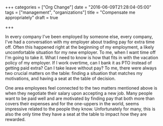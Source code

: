 +++
categories = ["Org Change"]
date = "2016-06-09T21:28:04-05:00"
tags = ["management", "organizations"]
title = "Compensate me appropriately"
draft = true

+++

In every company I've been employed by someone else, every company, I've had a conversation with my employer about trading pay for extra time off.  Often this happened right at the beginning of my employment, a likely uncomfortable situation for my new employer.  To me, when I want time off I'm going to take it.  What I need to know is how that fits in with the vacation policy of my employer.  If I work overtime, can I bank it as PTO instead of getting paid extra?  Can I take leave without pay?  To me, there were always two crucial matters on the table: finding a situation that matches my motivations, and having a seat at the table of decision.

One area employees feel connected to the two matters mentioned above is when they negotiate their salary upon accepting a new job.  Many people want to be paid well and are motivated by finding pay that both more than covers their expenses and for the one-uppers in the world, seems impressive related to the people they know.  Unfortunately for many, this is also the only time they have a seat at the table to impact how they are rewarded.


[1]: [http://www.erikweberconsulting.com/blog/2016/6/12/erik-picks-a-title]
[2]: [http://www.bloomberg.com/news/articles/2016-06-06/ge-studies-scrapping-annual-raise-in-nod-to-shifting-priorities]